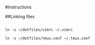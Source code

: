 #Instructions





##Linking files

```ln -s ~/dotfiles/i3 ~/.i3

ln -s ~/dotfiles/vimrc ~/.vimrc

ln -s ~/dotfiles/tmux.conf ~/.tmux.conf
```
